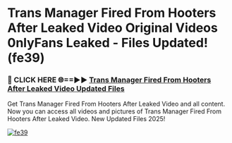 # Trans Manager Fired From Hooters After Leaked Video Original Videos 0nlyFans Leaked - Files Updated! (fe39)

<h3>🔴 CLICK HERE 🌐==►► <a href="https://tinyurl.com/ms9xzufz" rel="nofollow">Trans Manager Fired From Hooters After Leaked Video Updated Files</a></h3>

Get Trans Manager Fired From Hooters After Leaked Video and all content. Now you can access all videos and pictures of Trans Manager Fired From Hooters After Leaked Video. New Updated Files 2025!

[![fe39](https://i.imgur.com/PQ7UWWw.gif)](https://tinyurl.com/ms9xzufz)
